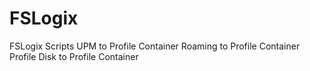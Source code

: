 # FSLogix
FSLogix Scripts
UPM to Profile Container
Roaming to Profile Container
Profile Disk to Profile Container
